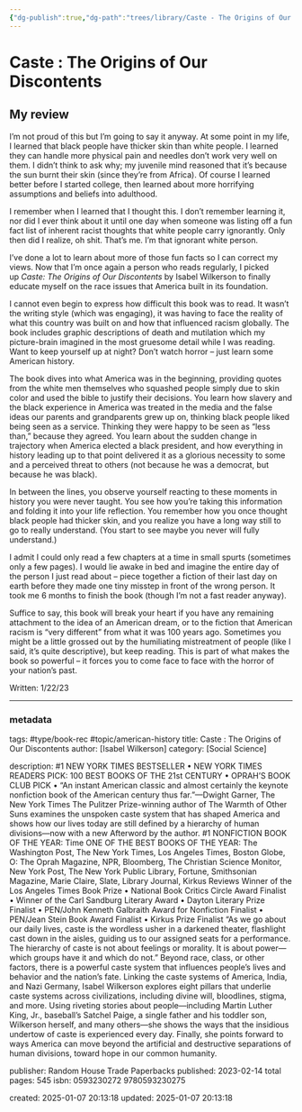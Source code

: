 ```yaml
---
{"dg-publish":true,"dg-path":"trees/library/Caste - The Origins of Our Discontents.md","permalink":"/trees/library/caste-the-origins-of-our-discontents/","created":"2025-01-07T20:13:18.090-05:00","updated":"2025-02-01T00:36:06.961-05:00"}
---
```



# Caste : The Origins of Our Discontents
## My review 
I’m not proud of this but I’m going to say it anyway. At some point in my life, I learned that black people have thicker skin than white people. I learned they can handle more physical pain and needles don’t work very well on them. I didn’t think to ask why; my juvenile mind reasoned that it’s because the sun burnt their skin (since they’re from Africa). Of course I learned better before I started college, then learned about more horrifying assumptions and beliefs into adulthood.

I remember when I learned that I thought this. I don’t remember learning it, nor did I ever think about it until one day when someone was listing off a fun fact list of inherent racist thoughts that white people carry ignorantly. Only then did I realize, oh shit. That’s me. I’m that ignorant white person.

I’ve done a lot to learn about more of those fun facts so I can correct my views. Now that I’m once again a person who reads regularly, I picked up _Caste: The Origins of Our Discontents_ by Isabel Wilkerson to finally educate myself on the race issues that America built in its foundation.

I cannot even begin to express how difficult this book was to read. It wasn’t the writing style (which was engaging), it was having to face the reality of what this country was built on and how that influenced racism globally. The book includes graphic descriptions of death and mutilation which my picture-brain imagined in the most gruesome detail while I was reading. Want to keep yourself up at night? Don’t watch horror – just learn some American history.

The book dives into what America was in the beginning, providing quotes from the white men themselves who squashed people simply due to skin color and used the bible to justify their decisions. You learn how slavery and the black experience in America was treated in the media and the false ideas our parents and grandparents grew up on, thinking black people liked being seen as a service. Thinking they were happy to be seen as “less than,” because they agreed. You learn about the sudden change in trajectory when America elected a black president, and how everything in history leading up to that point delivered it as a glorious necessity to some and a perceived threat to others (not because he was a democrat, but because he was black).

In between the lines, you observe yourself reacting to these moments in history you were never taught. You see how you’re taking this information and folding it into your life reflection. You remember how you once thought black people had thicker skin, and you realize you have a long way still to go to really understand. (You start to see maybe you never will fully understand.)

I admit I could only read a few chapters at a time in small spurts (sometimes only a few pages). I would lie awake in bed and imagine the entire day of the person I just read about – piece together a fiction of their last day on earth before they made one tiny misstep in front of the wrong person. It took me 6 months to finish the book (though I’m not a fast reader anyway).

Suffice to say, this book will break your heart if you have any remaining attachment to the idea of an American dream, or to the fiction that American racism is “very different” from what it was 100 years ago. Sometimes you might be a little grossed out by the humiliating mistreatment of people (like I said, it’s quite descriptive), but keep reading. This is part of what makes the book so powerful – it forces you to come face to face with the horror of your nation’s past.

Written: 1/22/23

---
### metadata
tags: #type/book-rec #topic/american-history 
title: Caste : The Origins of Our Discontents
author: [Isabel Wilkerson]
category: [Social Science]

description: #1 NEW YORK TIMES BESTSELLER • NEW YORK TIMES READERS PICK: 100 BEST BOOKS OF THE 21st CENTURY • OPRAH’S BOOK CLUB PICK • “An instant American classic and almost certainly the keynote nonfiction book of the American century thus far.”—Dwight Garner, The New York Times The Pulitzer Prize-winning author of The Warmth of Other Suns examines the unspoken caste system that has shaped America and shows how our lives today are still defined by a hierarchy of human divisions—now with a new Afterword by the author. #1 NONFICTION BOOK OF THE YEAR: Time ONE OF THE BEST BOOKS OF THE YEAR: The Washington Post, The New York Times, Los Angeles Times, Boston Globe, O: The Oprah Magazine, NPR, Bloomberg, The Christian Science Monitor, New York Post, The New York Public Library, Fortune, Smithsonian Magazine, Marie Claire, Slate, Library Journal, Kirkus Reviews Winner of the Los Angeles Times Book Prize • National Book Critics Circle Award Finalist • Winner of the Carl Sandburg Literary Award • Dayton Literary Prize Finalist • PEN/John Kenneth Galbraith Award for Nonfiction Finalist • PEN/Jean Stein Book Award Finalist • Kirkus Prize Finalist “As we go about our daily lives, caste is the wordless usher in a darkened theater, flashlight cast down in the aisles, guiding us to our assigned seats for a performance. The hierarchy of caste is not about feelings or morality. It is about power—which groups have it and which do not.” Beyond race, class, or other factors, there is a powerful caste system that influences people’s lives and behavior and the nation’s fate. Linking the caste systems of America, India, and Nazi Germany, Isabel Wilkerson explores eight pillars that underlie caste systems across civilizations, including divine will, bloodlines, stigma, and more. Using riveting stories about people—including Martin Luther King, Jr., baseball’s Satchel Paige, a single father and his toddler son, Wilkerson herself, and many others—she shows the ways that the insidious undertow of caste is experienced every day. Finally, she points forward to ways America can move beyond the artificial and destructive separations of human divisions, toward hope in our common humanity.

publisher: Random House Trade Paperbacks
published: 2023-02-14
total pages: 545
isbn: 0593230272 9780593230275


created: 2025-01-07 20:13:18
updated: 2025-01-07 20:13:18

